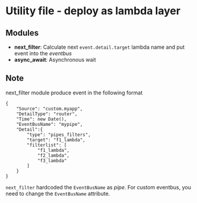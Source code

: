# Utility file - deploy as lambda layer

## Modules
* **next_filter**: Calculate next `event.detail.target` lambda name and put event into the *eventbus*
* **async_await**: Asynchronous wait

## Note
next_filter module produce event in the following format

```
{
    "Source": "custom.myapp",
    "DetailType": "router",
    "Time": new Date(),
    "EventBusName": "mypipe",
    "Detail":{
        "type": "pipes_filters",
        "target": "f1_lambda",
        "filterlist": [
            "f1_lambda",
            "f2_lambda",
            "f3_lambda"
        ]
    }
}
```

`next_filter` hardcoded the `EventBusName` as _pipe_. For custom eventbus, you need to change the `EventBusName` attribute.
